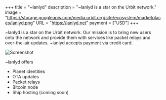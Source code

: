 +++
title = "~lanlyd"
description = "~lanlyd is a star on the Urbit network."
image = "https://storage.googleapis.com/media.urbit.org/site/ecosystem/marketplaces/lanlyd.png"
URL = "https://lanlyd.net"
payment = ["USD"]
+++

~lanlyd is a star on the Urbit network. Our mission is to bring new users onto the network and provide them with services like packet relays and over-the-air updates.  ~lanlyd accepts payment via credit card.

![Screenshot](https://storage.googleapis.com/media.urbit.org/site/ecosystem/marketplaces/lanlyd-screenshot.jpg)

~lanlyd offers
- Planet identities
- OTA updates
- Packet relays
- Bitcoin node
- Ship hosting (coming soon)

